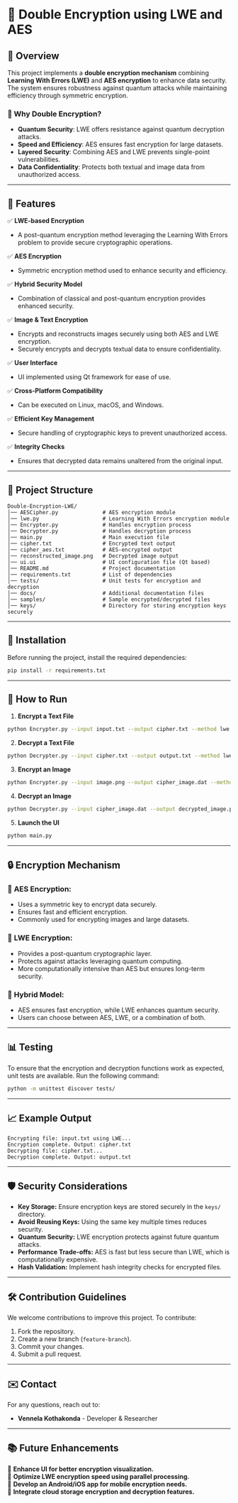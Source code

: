 # 🔐 Double Encryption using LWE and AES

## 📌 Overview
This project implements a **double encryption mechanism** combining **Learning With Errors (LWE)** and **AES encryption** to enhance data security. The system ensures robustness against quantum attacks while maintaining efficiency through symmetric encryption.

### 🔑 Why Double Encryption?
- **Quantum Security**: LWE offers resistance against quantum decryption attacks.
- **Speed and Efficiency**: AES ensures fast encryption for large datasets.
- **Layered Security**: Combining AES and LWE prevents single-point vulnerabilities.
- **Data Confidentiality**: Protects both textual and image data from unauthorized access.

---

## 🚀 Features

✅ **LWE-based Encryption**
   - A post-quantum encryption method leveraging the Learning With Errors problem to provide secure cryptographic operations.

✅ **AES Encryption**
   - Symmetric encryption method used to enhance security and efficiency.

✅ **Hybrid Security Model**
   - Combination of classical and post-quantum encryption provides enhanced security.

✅ **Image & Text Encryption**
   - Encrypts and reconstructs images securely using both AES and LWE encryption.
   - Securely encrypts and decrypts textual data to ensure confidentiality.

✅ **User Interface**
   - UI implemented using Qt framework for ease of use.

✅ **Cross-Platform Compatibility**
   - Can be executed on Linux, macOS, and Windows.

✅ **Efficient Key Management**
   - Secure handling of cryptographic keys to prevent unauthorized access.

✅ **Integrity Checks**
   - Ensures that decrypted data remains unaltered from the original input.

---

## 📂 Project Structure

```
Double-Encryption-LWE/
│── AESCipher.py              # AES encryption module
│── lwe.py                    # Learning With Errors encryption module
│── Encrypter.py              # Handles encryption process
│── Decrypter.py              # Handles decryption process
│── main.py                   # Main execution file
│── cipher.txt                # Encrypted text output
│── cipher_aes.txt            # AES-encrypted output
│── reconstructed_image.png   # Decrypted image output
│── ui.ui                     # UI configuration file (Qt based)
│── README.md                 # Project documentation
│── requirements.txt          # List of dependencies
│── tests/                    # Unit tests for encryption and decryption
│── docs/                     # Additional documentation files
│── samples/                  # Sample encrypted/decrypted files
│── keys/                     # Directory for storing encryption keys securely
```

---

## 🔧 Installation

Before running the project, install the required dependencies:

```sh
pip install -r requirements.txt
```

---

## 🏃 How to Run

1. **Encrypt a Text File**
```sh
python Encrypter.py --input input.txt --output cipher.txt --method lwe
```

2. **Decrypt a Text File**
```sh
python Decrypter.py --input cipher.txt --output output.txt --method lwe
```

3. **Encrypt an Image**
```sh
python Encrypter.py --input image.png --output cipher_image.dat --method aes
```

4. **Decrypt an Image**
```sh
python Decrypter.py --input cipher_image.dat --output decrypted_image.png --method aes
```

5. **Launch the UI**
```sh
python main.py
```

---

## 🔒 Encryption Mechanism

### 🔹 **AES Encryption:**
   - Uses a symmetric key to encrypt data securely.
   - Ensures fast and efficient encryption.
   - Commonly used for encrypting images and large datasets.

### 🔹 **LWE Encryption:**
   - Provides a post-quantum cryptographic layer.
   - Protects against attacks leveraging quantum computing.
   - More computationally intensive than AES but ensures long-term security.

### 🔹 **Hybrid Model:**
   - AES ensures fast encryption, while LWE enhances quantum security.
   - Users can choose between AES, LWE, or a combination of both.

---

## 📊 Testing
To ensure that the encryption and decryption functions work as expected, unit tests are available. Run the following command:

```sh
python -m unittest discover tests/
```

---

## 📈 Example Output

```
Encrypting file: input.txt using LWE...
Encryption complete. Output: cipher.txt
Decrypting file: cipher.txt...
Decryption complete. Output: output.txt
```

---

## 🛡️ Security Considerations

- **Key Storage:** Ensure encryption keys are stored securely in the `keys/` directory.
- **Avoid Reusing Keys:** Using the same key multiple times reduces security.
- **Quantum Security:** LWE encryption protects against future quantum attacks.
- **Performance Trade-offs:** AES is fast but less secure than LWE, which is computationally expensive.
- **Hash Validation:** Implement hash integrity checks for encrypted files.

---

## 🛠️ Contribution Guidelines

We welcome contributions to improve this project. To contribute:

1. Fork the repository.
2. Create a new branch (`feature-branch`).
3. Commit your changes.
4. Submit a pull request.

---

## ✉️ Contact
For any questions, reach out to:
- **Vennela Kothakonda** - Developer & Researcher

---

## 📚 Future Enhancements

🔹 **Enhance UI for better encryption visualization.**  
🔹 **Optimize LWE encryption speed using parallel processing.**  
🔹 **Develop an Android/iOS app for mobile encryption needs.**  
🔹 **Integrate cloud storage encryption and decryption features.**

